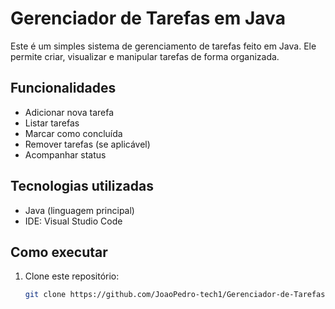 # Gerenciador de Tarefas em Java

Este é um simples sistema de gerenciamento de tarefas feito em Java. Ele permite criar, visualizar e manipular tarefas de forma organizada.

##  Funcionalidades

- Adicionar nova tarefa
- Listar tarefas
- Marcar como concluída
- Remover tarefas (se aplicável)
- Acompanhar status

##  Tecnologias utilizadas

- Java (linguagem principal)
- IDE: Visual Studio Code

##  Como executar

1. Clone este repositório:
   ```bash
   git clone https://github.com/JoaoPedro-tech1/Gerenciador-de-Tarefas-Java.git
